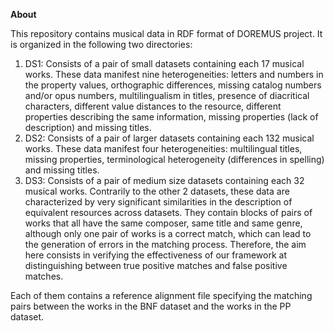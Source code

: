 <B> About </B>

<p> This repository contains musical data in RDF format of DOREMUS project. It is organized in the following two directories:</p> 

<ol>
<li>DS1: Consists of a  pair of small datasets containing each 17 musical works. These data manifest nine heterogeneities: letters and numbers in the property values, orthographic differences, missing catalog numbers and/or opus numbers, multilingualism in titles, presence of diacritical characters, different value distances to the resource, different properties describing the same information, missing properties (lack of description) and missing titles.</li> 

<li>DS2: Consists of a  pair of larger datasets containing each 132 musical works. These data manifest four heterogeneities: multilingual titles, missing properties, terminological heterogeneity (differences in spelling) and missing titles.</li> 

<li> DS3: Consists of a pair of medium size datasets containing each 32 musical works. Contrarily to the other 2 datasets, these data are characterized by very significant similarities in the description of equivalent resources across datasets. They contain blocks of pairs of works that all have the same composer, same title and same genre, although only one pair of works is a correct match, which can lead to the generation of errors in the matching process. Therefore, the aim here consists in verifying the effectiveness of our framework at distinguishing between true positive matches and false positive matches.</li> 
</ol>

<p> Each of them contains a reference alignment file specifying the matching pairs between the works in the BNF dataset and the works in the PP dataset.</p>
